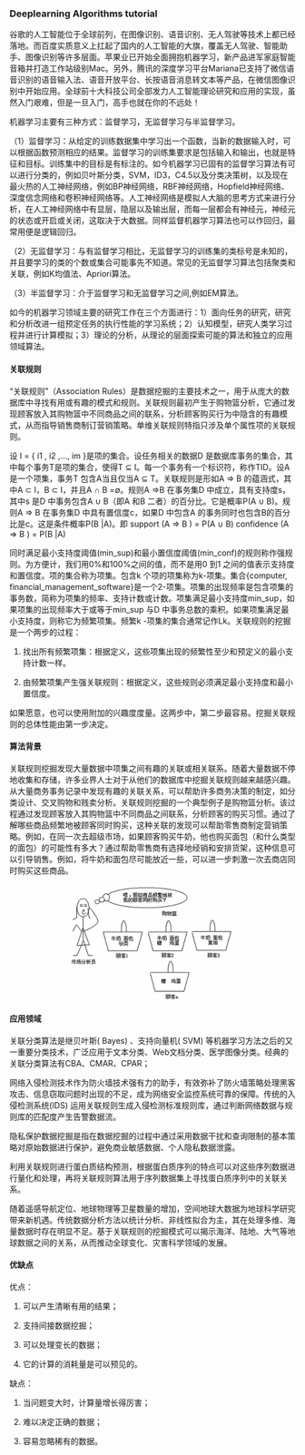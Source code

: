 ### Deeplearning Algorithms tutorial
谷歌的人工智能位于全球前列，在图像识别、语音识别、无人驾驶等技术上都已经落地。而百度实质意义上扛起了国内的人工智能的大旗，覆盖无人驾驶、智能助手、图像识别等许多层面。苹果业已开始全面拥抱机器学习，新产品进军家庭智能音箱并打造工作站级别Mac。另外，腾讯的深度学习平台Mariana已支持了微信语音识别的语音输入法、语音开放平台、长按语音消息转文本等产品，在微信图像识别中开始应用。全球前十大科技公司全部发力人工智能理论研究和应用的实现，虽然入门艰难，但是一旦入门，高手也就在你的不远处！

机器学习主要有三种方式：监督学习，无监督学习与半监督学习。

（1）监督学习：从给定的训练数据集中学习出一个函数，当新的数据输入时，可以根据函数预测相应的结果。监督学习的训练集要求是包括输入和输出，也就是特征和目标。训练集中的目标是有标注的。如今机器学习已固有的监督学习算法有可以进行分类的，例如贝叶斯分类，SVM，ID3，C4.5以及分类决策树，以及现在最火热的人工神经网络，例如BP神经网络，RBF神经网络，Hopfield神经网络、深度信念网络和卷积神经网络等。人工神经网络是模拟人大脑的思考方式来进行分析，在人工神经网络中有显层，隐层以及输出层，而每一层都会有神经元，神经元的状态或开启或关闭，这取决于大数据。同样监督机器学习算法也可以作回归，最常用便是逻辑回归。

（2）无监督学习：与有监督学习相比，无监督学习的训练集的类标号是未知的，并且要学习的类的个数或集合可能事先不知道。常见的无监督学习算法包括聚类和关联，例如K均值法、Apriori算法。

（3）半监督学习：介于监督学习和无监督学习之间,例如EM算法。

如今的机器学习领域主要的研究工作在三个方面进行：1）面向任务的研究，研究和分析改进一组预定任务的执行性能的学习系统；2）认知模型，研究人类学习过程并进行计算模拟；3）理论的分析，从理论的层面探索可能的算法和独立的应用领域算法。


#### 关联规则
“关联规则”（Association Rules）是数据挖掘的主要技术之一，用于从庞大的数据库中寻找有用或有趣的模式和规则。关联规则最初产生于购物篮分析，它通过发现顾客放入其购物篮中不同商品之间的联系，分析顾客购买行为中隐含的有趣模式，从而指导销售商制订营销策略。单维关联规则特指只涉及单个属性项的关联规则。

设 I = { i1 , i2 ,..., im }是项的集合。设任务相关的数据D 是数据库事务的集合，其中每个事务T是项的集合，使得T ⊆ I。每一个事务有一个标识符，称作TID。设A 是一个项集，事务T 包含A当且仅当A ⊆ T。关联规则是形如A ⇒ B 的蕴涵式，其中A ⊂ I，B ⊂ I，并且A ∩ B =∅。规则A ⇒B 在事务集D 中成立，具有支持度s，其中s 是D 中事务包含A ∪ B（即A 和B 二者）的百分比。它是概率P(A ∪ B)。规则A ⇒ B 在事务集D 中具有置信度c，如果D 中包含A 的事务同时也包含B的百分比是c。这是条件概率P(B |A)。即 support (A ⇒ B ) = P(A ∪ B) confidence (A ⇒ B ) = P(B |A)

同时满足最小支持度阈值(min_sup)和最小置信度阈值(min_conf)的规则称作强规则。为方便计，我们用0%和100%之间的值，而不是用0 到1 之间的值表示支持度和置信度。项的集合称为项集。包含k 个项的项集称为k-项集。集合{computer, financial_management_software}是一个2-项集。项集的出现频率是包含项集的事务数，简称为项集的频率、支持计数或计数。项集满足最小支持度min_sup，如果项集的出现频率大于或等于min_sup 与D 中事务总数的乘积。如果项集满足最小支持度，则称它为频繁项集。频繁k -项集的集合通常记作Lk。关联规则的挖掘是一个两步的过程：

1. 找出所有频繁项集：根据定义，这些项集出现的频繁性至少和预定义的最小支持计数一样。

2. 由频繁项集产生强关联规则：根据定义，这些规则必须满足最小支持度和最小置信度。

如果愿意，也可以使用附加的兴趣度度量。这两步中，第二步最容易。挖掘关联规则的总体性能由第一步决定。


#### 算法背景
关联规则挖掘发现大量数据中项集之间有趣的关联或相关联系。随着大量数据不停地收集和存储，许多业界人士对于从他们的数据库中挖掘关联规则越来越感兴趣。从大量商务事务记录中发现有趣的关联关系，可以帮助许多商务决策的制定，如分类设计、交叉购物和贱卖分析。关联规则挖掘的一个典型例子是购物篮分析。该过程通过发现顾客放入其购物篮中不同商品之间联系，分析顾客的购买习惯。通过了解哪些商品频繁地被顾客同时购买，这种关联的发现可以帮助零售商制定营销策略。例如，在同一次去超级市场，如果顾客购买牛奶，他也购买面包（和什么类型的面包）的可能性有多大？通过帮助零售商有选择地经销和安排货架，这种信息可以引导销售。例如，将牛奶和面包尽可能放近一些，可以进一步刺激一次去商店同时购买这些商品。
<p align="center">
<img width="300" align="center" src="../../images/120.jpg" />
</p>

#### 应用领域
关联分类算法是继贝叶斯( Bayes) 、支持向量机( SVM) 等机器学习方法之后的又一重要分类技术，广泛应用于文本分类、Web文档分类、医学图像分类。经典的关联分类算法有CBA、CMAR、CPAR；

网络入侵检测技术作为防火墙技术强有力的助手，有效弥补了防火墙策略处理黑客攻击、信息窃取问题时出现的不足，成为网络安全监控系统可靠的保障。传统的入侵检测系统(IDS) 运用关联规则生成入侵检测标准规则库，通过判断网络数据与规则库的匹配度产生告警数据流。

隐私保护数据挖掘是指在数据挖掘的过程中通过采用数据干扰和查询限制的基本策略对原始数据进行保护，避免商业敏感数据、个人隐私数据泄露。

利用关联规则进行蛋白质结构预测，根据蛋白质序列的特点可以对这些序列数据进行量化和处理，再将关联规则算法用于序列数据集上寻找蛋白质序列中的关联关系。

随着遥感导航定位、地球物理等卫星数量的增加，空间地球大数据为地球科学研究带来新机遇。传统数据分析方法以统计分析、非线性拟合为主，其在处理多维、海量数据时存在明显不足。基于关联规则的挖掘模式可以揭示海洋、陆地、大气等地球数据之间的关系，从而推动全球变化、灾害科学领域的发展。

#### 优缺点

优点：

1. 可以产生清晰有用的结果；

2. 支持间接数据挖掘；

3. 可以处理变长的数据；

4. 它的计算的消耗量是可以预见的。

缺点：

1. 当问题变大时，计算量增长得厉害；

2. 难以决定正确的数据；

3. 容易忽略稀有的数据。
